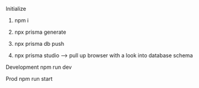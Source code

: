 Initialize

1. npm i
2. npx prisma generate
3. npx prisma db push

4. npx prisma studio --> pull up browser with a look into database schema

Development
npm run dev

Prod
npm run start
